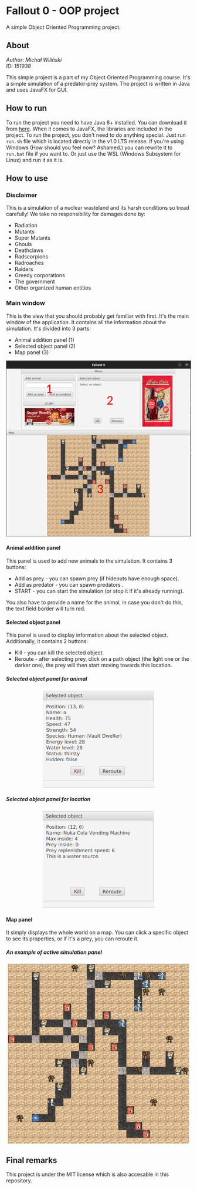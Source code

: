 # Fallout 0 - OOP project
A simple Object Oriented Programming project.
## About
*Author: Michał Wiliński* \
*ID: 151938*

This simple project is a part of my Object Oriented Programming course. It's a simple simulation of a predator-prey system. The project is written in Java and uses JavaFX for GUI.
## How to run
To run the project you need to have Java 8+ installed. You can download it from [here](https://www.java.com/en/download/). When it comes to JavaFX, the libraries are included in the project. To run the project, you don't need to do anything special. Just run `run.sh` file which is located directly in the v1.0 LTS release. If you're using Windows (How should you feel now? Ashamed.) you can rewrite it to `run.bat` file if you want to. Or just use the WSL (Windows Subsystem for Linux) and run it as it is.
## How to use
### Disclaimer
This is a simulation of a nuclear wasteland and its harsh conditions so tread carefully! 
We take no responsibility for damages done by:
- Radiation
- Mutants
- Super Mutants
- Ghouls
- Deathclaws
- Radscorpions
- Radroaches
- Raiders
- Greedy corporations
- The government
- Other organized human entities

### Main window
This is the view that you should probably get familiar with first. It's the main window of the application. It contains all the information about the simulation. It's divided into 3 parts:
- Animal addition panel (1)
- Selected object panel (2)
- Map panel (3)

<p align="center"><img src="img/mainwindow.png" /></p>

#### Animal addition panel
This panel is used to add new animals to the simulation. It contains 3 buttons:
- Add as prey - you can spawn prey (if hideouts have enough space).
- Add as predator - you can spawn predators .
- START - you can start the simulation (or stop it if it's already running).

You also have to provide a name for the animal, in case you don't do this, the text field border will turn red.

#### Selected object panel
This panel is used to display information about the selected object. Additionally, it contains 2 buttons:
- Kill - you can kill the selected object.
- Reroute - after selecting prey, click on a path object (the light one or the darker one), the prey will then start moving towards this location.

##### Selected object panel for animal
<p align="center"><img src="img/animal.png" /></p>


##### Selected object panel for location
<p align="center"><img src="img/location.png" /></p>

#### Map panel
It simply displays the whole world on a map. You can click a specific object to see its properties, or if it's a prey, you can reroute it.

##### An example of active simulation panel
<p align="center"><img src="img/map.png" /></p>

## Final remarks
This project is under the MIT license which is also accesable in this repository.




